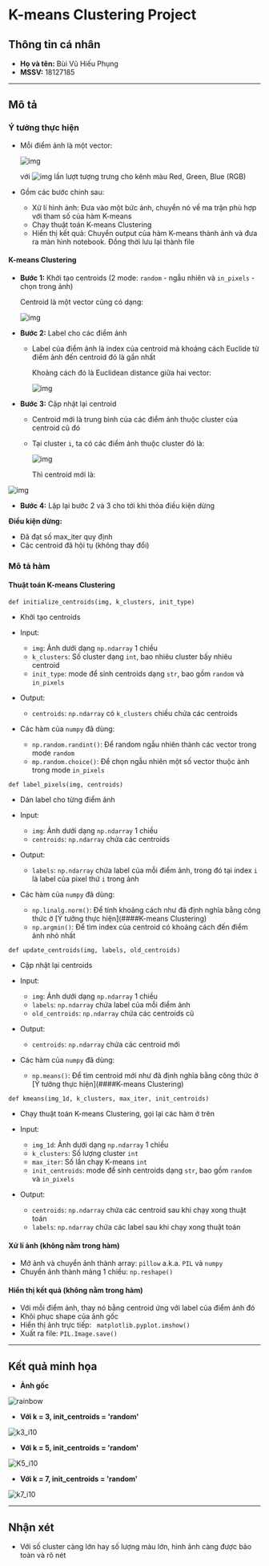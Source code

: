 # K-means Clustering Project

## Thông tin cá nhân

* **Họ và tên:** Bùi Vũ Hiếu Phụng
* **MSSV:** 18127185



--------------------------------------------------------

## Mô tả

### Ý tưởng thực hiện

* Mỗi điểm ảnh là một vector:

  ![img](http://latex2png.com/pngs/6fc4cffe5f26fdf0f318fcf5cfadf227.png)

   với ![img](http://www.sciweavers.org/upload/Tex2Img_1596607412/eqn.png) lần lượt tượng trưng cho kênh màu Red, Green, Blue (RGB)

  

* Gồm các bước chính sau:
  * Xử lí hình ảnh: Đưa vào một bức ảnh, chuyển nó về ma trận phù hợp với tham số của hàm K-means
  * Chạy thuật toán K-means Clustering
  * Hiển thị kết quả: Chuyển output của hàm K-means thành ảnh và đưa ra màn hình notebook. Đồng thời lưu lại thành file
  
  

#### K-means Clustering 

* **Bước 1:** Khởi tạo centroids (2 mode: `random` - ngẫu nhiên và `in_pixels` - chọn trong ảnh)

  Centroid là một vector cũng có dạng:

  ![img](http://www.sciweavers.org/upload/Tex2Img_1596607470/eqn.png)

  

* **Bước 2:** Label cho các điểm ảnh

  * Label của điểm ảnh là index của centroid mà khoảng cách Euclide từ điểm ảnh đến centroid đó là gần nhất

    Khoảng cách đó là Euclidean distance giữa hai vector: 
    
    ![img](http://www.sciweavers.org/upload/Tex2Img_1596607530/eqn.png)

  

* **Bước 3:** Cập nhật lại centroid

  * Centroid mới là trung bình của các điểm ảnh thuộc cluster của centroid cũ đó

  * Tại cluster `i`, ta có các điểm ảnh thuộc cluster đó là:

    ![img](http://www.sciweavers.org/upload/Tex2Img_1596607654/eqn.png)
    
    Thì centroid mới là: 
    

![img](http://www.sciweavers.org/upload/Tex2Img_1596607679/eqn.png)

* **Bước 4:** Lặp lại bước 2 và 3 cho tới khi thỏa điều kiện dừng

**Điều kiện dừng:** 

* Đã đạt số max_iter quy định
* Các centroid đã hội tụ (không thay đổi)



### Mô tả hàm

#### Thuật toán K-means Clustering

`def initialize_centroids(img, k_clusters, init_type)`

* Khởi tạo centroids
* Input:
  * `img`: Ảnh dưới dạng `np.ndarray` 1 chiều
  * `k_clusters`: Số cluster dạng `int`, bao nhiêu cluster bấy nhiêu centroid
  * `init_type`: mode để sinh centroids dạng `str`, bao gồm `random` và `in_pixels`
* Output:
  
  * `centroids`: `np.ndarray` có `k_clusters` chiều chứa các centroids
* Các hàm của `numpy` đã dùng:
  * `np.random.randint()`: Để random ngẫu nhiên thành các vector trong mode `random`
  * `mp.random.choice()`: Để chọn ngẫu nhiên một số vector thuộc ảnh trong mode `in_pixels` 
  
  

`def label_pixels(img, centroids)`

* Dán label cho từng điểm ảnh
* Input:
  * `img`: Ảnh dưới dạng `np.ndarray` 1 chiều
  * `centroids`: `np.ndarray` chứa các centroids
* Output:
  
  * `labels`: `np.ndarray` chứa label của mỗi điểm ảnh, trong đó tại index `i` là label của pixel thứ `i` trong ảnh
* Các hàm của `numpy` đã dùng:
  * `np.linalg.norm()`: Để tính khoảng cách như đã định nghĩa bằng công thức ở  [Ý tưởng thực hiện](####K-means Clustering)
  * `np.argmin()`: Để tìm index của centroid có khoảng cách đến điểm ảnh nhỏ nhất
  
  

`def update_centroids(img, labels, old_centroids)`

* Cập nhật lại centroids
* Input:
  * `img`: Ảnh dưới dạng `np.ndarray` 1 chiều
  * `labels`: `np.ndarray` chứa label của mỗi điểm ảnh
  * `old_centroids`: `np.ndarray` chứa các centroids cũ
* Output:
  
  * `centroids`: `np.ndarray` chứa các centroid mới
* Các hàm của `numpy` đã dùng:
  
  * `np.means()`: Để tìm centroid mới như đã định nghĩa bằng công thức ở  [Ý tưởng thực hiện](####K-means Clustering)
  
  

`def kmeans(img_1d, k_clusters, max_iter, init_centroids)`

* Chạy thuật toán K-means Clustering, gọi lại các hàm ở trên

* Input:

  * `img_1d`: Ảnh dưới dạng `np.ndarray` 1 chiều
  * `k_clusters`:  Số lượng cluster `int`
  * `max_iter`:  Số lần chạy K-means `int`
  * `init_centroids`: mode để sinh centroids dạng `str`, bao gồm `random` và `in_pixels`
* Output:

  * `centroids`: `np.ndarray` chứa các centroid sau khi chạy xong thuật toán
  * `labels`: `np.ndarray` chứa các label sau khi chạy xong thuật toán 
  
  

#### Xử lí ảnh (không nằm trong hàm)

* Mở ảnh và chuyển ảnh thành array: `pillow` a.k.a. `PIL` và `numpy`
* Chuyển ảnh thành mảng 1 chiều: `np.reshape()`



#### Hiển thị kết quả (không nằm trong hàm)

* Với mỗi điểm ảnh, thay nó bằng centroid ứng với label của điểm ảnh đó
* Khôi phục shape của ảnh gốc
* Hiển thị ảnh trực tiếp: ` matplotlib.pyplot.imshow()`
* Xuất ra file: `PIL.Image.save()`



----------------------------------------------------------------

## Kết quả minh họa

* **Ảnh gốc**

![rainbow](rainbow.jpg)



* **Với k = 3, init_centroids = 'random'**

![k3_i10](rainbow_k3.png)



* **Với k = 5, init_centroids = 'random'**

![K5_i10](rainbow_k5.png)



* **Với k = 7, init_centroids = 'random'**

![k7_i10](rainbow_k7.png)



-------------------------------------------------

## Nhận xét

* Với số cluster càng lớn hay số lượng màu lớn, hình ảnh càng được bảo toàn và rõ nét